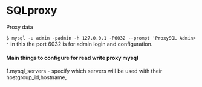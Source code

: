 # SQLproxy
Proxy data

```$ mysql -u admin -padmin -h 127.0.0.1 -P6032 --prompt 'ProxySQL Admin> '``` in this the port 6032 is for admin login and configuration.

#### Main things to configure for read write proxy mysql
1.mysql_servers - specify which servers will be used with their hostgroup_id,hostname,
